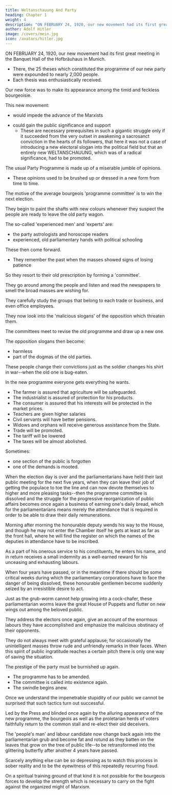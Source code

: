 ```yaml
---
title: Weltanschauung And Party
heading: Chapter 1
weight: 4
description: "ON FEBRUARY 24, 1920, our new movement had its first great meeting in the Banquet Hall of the Hofbräuhaus in Munich"
author: Adolf Hitler
image: /covers/mein.jpg
icon: /avatars/hitler.jpg
---
```



ON FEBRUARY 24, 1920, our new movement had its first great meeting in the Banquet Hall of the Hofbräuhaus in Munich.
- There, the 25 theses which constituted the programme of our new party were expounded to nearly 2,000 people.
- Each thesis was enthusiastically received.

<!-- Thus we brought to the knowledge of the public those first principles and lines of action along which the new struggle was to be conducted for the abolition of a confused mass of obsolete ideas and opinions which had obscure and often pernicious tendencies.  -->

Our new force was to make its appearance among the timid and feckless bourgeoisie. 

This new movement:
- would impede the advance of the Marxists
<!-- - and bring the Chariot of Fate to a standstill just as it seemed about to reach its goal. -->
- could gain the public significance and support
  - These are necessary prerequisites in such a gigantic struggle only if it succeeded from the very outset in awakening a sacrosanct conviction in the hearts of its followers, that here it was not a case of introducing a new electoral slogan into the political field but that an entirely new WELTANSCHAUUNG, which was of a radical significance, had to be promoted.

The usual Party Programme is made up of a miserable jumble of opinions.
- These opinions used to be brushed up or dressed in a new form from time to time.

The motive of the average bourgeois 'programme committee' is to win the next election.

<!-- Those people are always influenced by one and the same preoccupation when they introduce something new into their programme or modify something already contained in it. 

That preoccupation is directed towards the results of the   -->

<!-- The moment these artists in parliamentary government have the first glimmering of a suspicion that their darling public may be ready to kick up its heels and escape from the harness of the  -->

They begin to paint the shafts with new colours whenever they suspect the people are ready to leave the old party wagon.

The so-called 'experienced men' and 'experts' are:
- the party astrologists and horoscope readers
- experienced, old parliamentary hands with political schooling

These then come forward.
- They remember the past when the masses showed signs of losing patience

<!-- -  and they now diagnose the menace of a similar situation arising.  -->

So they resort to their old prescription by forming a 'committee'. 

They go around among the people and listen and read the newspapers to smell the broad masses are wishing for.

<!-- , what they reject and what
they are hoping for.  -->

They carefully study the groups that belong to each trade or business, and even office employees. 

They now look into the 'malicious slogans' of the opposition which threaten them.

The committees meet to revise the old programme and draw up a new one.

The opposition slogans then become:
- harmless
- part of the dogmas of the old parties.

<!-- , to the great astonishment of those who originally coined and circulated them, -->


These people change their convictions just as the soldier changes his shirt in war--when the old one is bug-eaten. 

In the new programme everyone gets everything he wants.
- The farmer is assured that agriculture will be safeguarded. 
- The industrialist is assured of protection for his products. 
- The consumer is assured that his interests will be protected in the market prices. 
- Teachers are given higher salaries
- Civil servants will have better pensions. 
- Widows and orphans will receive generous assistance from the State.
- Trade will be promoted.
- The tariff will be lowered
- The taxes will be almost abolished.

Sometimes:
- one section of the public is forgotten
- one of the demands is mooted.

 <!-- among the public has not reached the ears of the party.  -->

<!-- This is also hurriedly patched on to the whole, should there be any space available for it.

: until finally it is felt that there are good grounds for hoping that the whole normal host of philistines, including their wives, will have their anxieties laid to rest and will beam with satisfaction once again. And so, internally armed with faith in the goodness of God and the impenetrable stupidity of the electorate, the struggle for what is called 'the reconstruction of the REICH' can now begin. -->

When the election day is over and the parliamentarians have held their last public meeting for the next five years, when they can leave their job of getting the populace to toe the line and can now devote themselves to higher and more pleasing tasks--then the programme committee is dissolved and the struggle for the progressive reorganization of public affairs becomes once again a business of earning one's daily bread, which for the parliamentarians means merely the attendance that is required in order to be able to draw their daily remunerations. 

Morning after morning the honourable deputy wends his way to the House, and though he may not enter the Chamber itself he gets at least as far as the front hall, where he will find the register on which the names of the deputies in attendance have to be inscribed. 

As a part of his onerous service to his constituents, he enters his name, and in return receives a small indemnity as a well-earned reward for his unceasing and exhausting labours.

When four years have passed, or in the meantime if there should be some critical weeks during which the parliamentary corporations have to face the danger of being dissolved, these honourable gentlemen become suddenly seized by an irresistible desire to act.

Just as the grub-worm cannot help growing into a cock-chafer, these parliamentarian worms leave the great House of Puppets and flutter on new wings out among the beloved public. 

They address the electors once again, give an account of the enormous labours they have accomplished and emphasize the malicious obstinacy of their opponents.

They do not always meet with grateful applause; for occasionally the unintelligent masses throw rude and unfriendly remarks in their faces. When this spirit of public ingratitude reaches a certain pitch there is only one way of saving the situation. 


The prestige of the party must be burnished up again.
- The programme has to be amended.
- The committee is called into existence again.
- The swindle begins anew.

Once we understand the impenetrable stupidity of our public we cannot be surprised that such tactics turn out successful. 

Led by the Press and blinded once again by the alluring appearance of the new programme, the bourgeois as well as the proletarian herds of voters faithfully return to the common stall and re-elect their old deceivers. 

The 'people's man' and labour candidate now change back again into the parliamentarian grub and become fat and rotund as they batten on the leaves that grow on the tree of public life--to be retransformed into the glittering butterfly after another 4 years have passed.

Scarcely anything else can be so depressing as to watch this process in sober reality and to be the eyewitness of this repeatedly recurring fraud. 

On a spiritual training ground of that kind it is not possible for the bourgeois forces to develop the strength which is necessary to carry on the fight against the organized might of Marxism. 

<!-- Indeed they have never seriously thought of doing so.  -->


